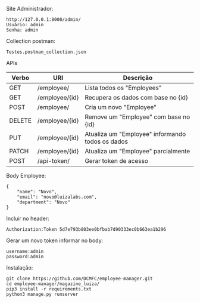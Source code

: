 
Site Administrador:

    http://127.0.0.1:8000/admin/
    Usuário: admin
    Senha: admin

Collection postman:
    
    Testes.postman_collection.json

APIs

| Verbo         | URI           | Descrição                                       |
| ------------- | ------------- | ------------------------------------------------|
| GET           | /employee/    | Lista todos os "Employees"                      |
| GET           | /employee/{id}| Recupera os dados com base no {id}              |
| POST          | /employee/    | Cria um novo "Employee"                         |
| DELETE        | /employee/{id}| Remove um "Employee" com base no {id}           |
| PUT           | /employee/{id}| Atualiza um "Employee" informando todos os dados|
| PATCH         | /employee/{id}| Atualiza um "Employee" parcialmente             |
| POST          | /api-token/   | Gerar token de acesso                           |

Body Employee:

    {
        "name": "Novo",
        "email": "novo@luizalabs.com",
        "department": "Novo"
    }

Incluir no header:

    Authorization:Token 5d7e793b803ee0bfbab7d90333ec0b663ea1b296


Gerar um novo token informar no body:

    username:admin
    password:admin

Instalação:
    
    git clone https://github.com/DCMFC/employee-manager.git
    cd employee-manager/magazine_luiza/
    pip3 install -r requirements.txt
    python3 manage.py runserver
    
